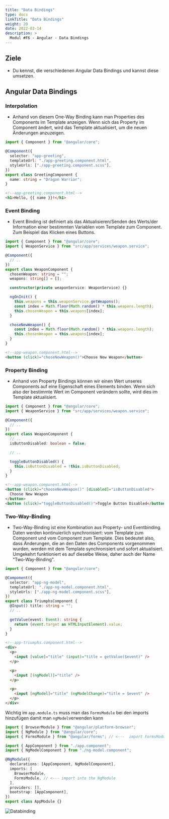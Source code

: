 ```yaml
---
title: "Data Bindings"
type: docs
linkTitle: "Data Bindings"
weight: 20
date: 2022-03-14
description: >
  Modul #F6 - Angular - Data Bindings
---
```


## Ziele

- Du kennst, die verschiedenen Angular Data Bindings und kannst diese umsetzen.

## Angular Data Bindings

### Interpolation

- Anhand von diesem One-Way Binding kann man Properties des Components im Template anzeigen.
  Wenn sich das Property im Component ändert, wird das Template aktualisiert, um die neuen Änderungen anzuzeigen.

```typescript
import { Component } from "@angular/core";

@Component({
  selector: "app-greeting",
  templateUrl: "./app-greeting.component.html",
  styleUrls: ["./app-greeting.component.scss"],
})
export class GreetingComponent {
  name: string = "Dragon Warrior";
}
```

```html
<!--app-greeting.component.html-->
<h1>Hello, {{ name }}!</h1>
```

### Event Binding

- Event Binding ist definiert als das Aktualisieren/Senden des Werts/der Information einer bestimmten Variablen vom Template zum Component.\
  Zum Beispiel das Klicken eines Buttons.

```typescript
import { Component } from "@angular/core";
import { WeaponService } from "src/app/services/weapon.service";

@Component({
  // ..
})
export class WeaponComponent {
  chosenWeapon: string = "";
  weapons: string[] = [];

  constructor(private weaponService: WeaponService) {}

  ngOnInit() {
    this.weapons = this.weaponService.getWeapons();
    const index = Math.floor(Math.random() * this.weapons.length);
    this.chosenWeapon = this.weapons[index];
  }

  choseNewWeapon() {
    const index = Math.floor(Math.random() * this.weapons.length);
    this.chosenWeapon = this.weapons[index];
  }
}
```

```html
<!--app-weapon.component.html-->
<button (click)="choseNewWeapon()">Choose New Weapon</button>
```

### Property Binding

- Anhand von Property Bindings können wir einen Wert unseres Components auf eine Eigenschaft eines Elements binden.
  Wenn sich also der bestimmte Wert im Component verändern sollte, wird dies im Template aktualisiert.

```typescript
import { Component } from "@angular/core";
import { WeaponService } from "src/app/services/weapon.service";

@Component({
  // ..
})
export class WeaponComponent {
  // ..
  isButtonDisabled: boolean = false;

  // ..

  toggleButtonDisabled() {
    this.isButtonDisabled = !this.isButtonDisabled;
  }
}
```

```html
<!--app-weapon.component.html-->
<button (click)="chooseNewWeapon()" [disabled]="isButtonDisabled">
  Choose New Weapon
</button>
<button (click)="toggleButtonDisabled()">Toggle Button Disabled</button>
```

### Two-Way-Binding

- Two-Way-Binding ist eine Kombination aus Property- und Eventbinding. Daten werden kontinuierlich synchronisiert: vom Template zum Component und vom Component zum Template.
  Dies bedeutet also, dass Änderungen, die an den Daten des Components vorgenommen wurden, werden mit dem Template synchronisiert und sofort aktualisiert.
  Umgekehrt funktioniert es auf dieselbe Weise, daher auch der Name "Two-Way-Binding".

```typescript
import { Component } from "@angular/core";

@Component({
  selector: "app-ng-model",
  templateUrl: "./app-ng-model.component.html",
  styleUrls: ["./app-ng-model.component.scss"],
})
export class TriumphsComponent {
  @Input() title: string = "";
  // ..

  getValue(event: Event): string {
    return (event.target as HTMLInputElement).value;
  }
}
```

```html
<!--app-triumphs.component.html-->
<div>
  <p>
    <input [value]="title" (input)="title = getValue($event)" />
  </p>

  <p>
    <input [(ngModel)]="title" />
  </p>

  <p>
    <input [ngModel]="title" (ngModelChange)="title = $event" />
  </p>
</div>
```

Wichtig im `app.module.ts` muss man das `FormsModule` bei den imports hinzufügen damit man `ngModel`verwenden kann

```typescript
import { BrowserModule } from "@angular/platform-browser";
import { NgModule } from "@angular/core";
import { FormsModule } from "@angular/forms"; // <---  import FormsModule

import { AppComponent } from "./app.component";
import { NgModelComponent } from "./ng-model.component";

@NgModule({
  declarations: [AppComponent, NgModelComponent],
  imports: [
    BrowserModule,
    FormsModule, // <--- import into the NgModule
  ],
  providers: [],
  bootstrap: [AppComponent],
})
export class AppModule {}
```

![Databinding](../images/component-of-data-binding.png)

